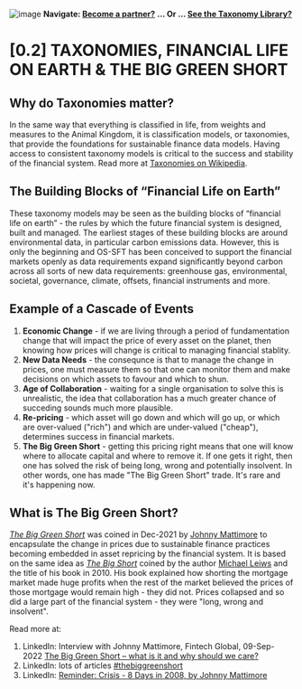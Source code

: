 ![image](https://user-images.githubusercontent.com/112073913/188821900-0c411acf-fbdd-4163-adc9-3ba4e2be78df.png)
**Navigate: [Become a partner?](https://github.com/FD-SustainableFinance/l6l-PARTNERS)**
**... Or ... [See the Taxonomy Library?](https://github.com/orgs/FD-SustainableFinance/projects/2)**

# [0.2] TAXONOMIES, FINANCIAL LIFE ON EARTH & THE BIG GREEN SHORT

## Why do Taxonomies matter?
In the same way that everything is classified in life, from weights and measures to the Animal Kingdom, it is classification models, or taxonomies, that provide the foundations for sustainable finance data models. Having access to consistent taxonomy models is critical to the success and stability of the financial system. Read more at [Taxonomies on Wikipedia](https://en.wikipedia.org/wiki/Taxonomy).
 
## The Building Blocks of “Financial Life on Earth”
These taxonomy models may be seen as the building blocks of “financial life on earth” - the rules by which the future financial system is designed, built and managed. The earliest stages of these building blocks are around environmental data, in particular carbon emissions data. However, this is only the beginning and OS-SFT has been conceived to support the financial markets openly as data requirements expand significantly beyond carbon across all sorts of new data requirements: greenhouse gas, environmental, societal, governance, climate, offsets, financial instruments and more. 

## Example of a Cascade of Events
1. **Economic Change** - if we are living through a period of fundamentation change that will impact the price of every asset on the planet, then knowing how prices will change is critical to managing financial stablity.
2. **New Data Needs** - the consequnce is that to manage the change in prices, one must measure them so that one can monitor them and make decisions on which assets to favour and which to shun. 
3. **Age of Collaboration** - waiting for a single organisation to solve this is unrealistic, the idea that collaboration has a much greater chance of succeding sounds much more plausible.
4. **Re-pricing** - which asset will go down and which will go up, or which are over-valued ("rich") and which are under-valued ("cheap"), determines success in financial markets.
5. **The Big Green Short** - getting this pricing right means that one will know where to allocate capital and where to remove it. If one gets it right, then one has solved the risk of being long, wrong and potentially insolvent. In other words, one has made "The Big Green Short" trade. It's rare and it's happening now.

## What is The Big Green Short?
*[The Big Green Short](https://www.linkedin.com/posts/johnny-d-mattimore-082969136_commentary-esg-investing-needs-standards-activity-6877604641610231808-Dk6h?utm_source=share&utm_medium=member_desktop)* was coined in Dec-2021 by [Johnny Mattimore](https://www.linkedin.com/in/johnny-d-mattimore-082969136/) to encapsulate the change in prices due to sustainable finance practices becoming embedded in asset repricing by the financial system. It is based on the same idea as *[The Big Short](https://en.wikipedia.org/wiki/The_Big_Short)* coined by the author [Michael Leiws](https://en.wikipedia.org/wiki/Michael_Lewis) and the title of his book in 2010. His book explained how shorting the mortgage market made huge profits when the rest of the market believed the prices of those mortgage would remain high - they did not. Prices collapsed and so did a large part of the financial system - they were "long, wrong and insolvent".

Read more at:
1. LinkedIn: Interview with Johnny Mattimore, Fintech Global, 09-Sep-2022 [The Big Green Short – what is it and why should we care?](https://member.fintech.global/2022/09/09/the-big-green-short-what-is-it-and-why-should-we-care/)
2. LinkedIn: lots of articles [#thebiggreenshort](https://www.linkedin.com/feed/hashtag/?keywords=thebiggreenshort)
3. LinkedIn: [Reminder: Crisis - 8 Days in 2008, by Johnny Mattimore](https://www.linkedin.com/pulse/reminder-crisis-8-days-2008-johnny-d-mattimore/)

